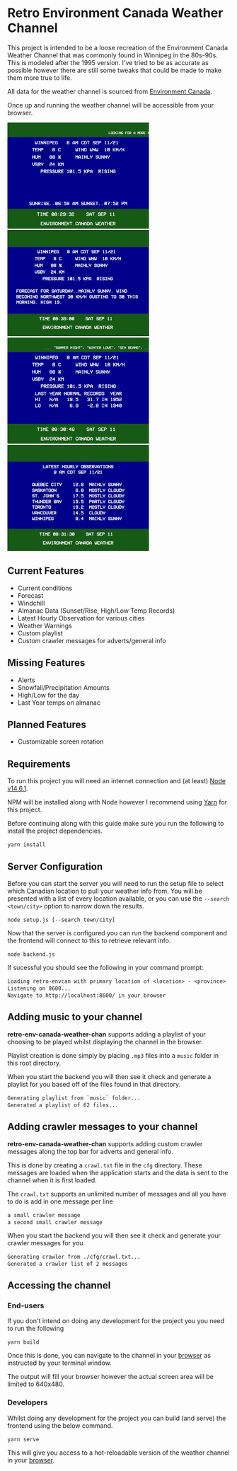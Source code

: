 # Retro Environment Canada Weather Channel

This project is intended to be a loose recreation of the Environment Canada Weather Channel that was commonly found in Winnipeg in the 80s-90s. This is modeled after the 1995 version. I've tried to be as accurate as possible however there are still some tweaks that could be made to make them more true to life.

All data for the weather channel is sourced from [Environment Canada](https://weather.gc.ca/).

Once up and running the weather channel will be accessible from your browser.

![current-conditions](images/current-conditions.png)
![forecast](images/forecast.png)
![almanac](images/almanac-temps.png)
![observations](images/observations.png)

## Current Features

- Current conditions
- Forecast
- Windchill
- Almanac Data (Sunset/Rise, High/Low Temp Records)
- Latest Hourly Observation for various cities
- Weather Warnings
- Custom playlist
- Custom crawler messages for adverts/general info

## Missing Features

- Alerts
- Snowfall/Precipitation Amounts
- High/Low for the day
- Last Year temps on almanac

## Planned Features

- Customizable screen rotation

## Requirements

To run this project you will need an internet connection and (at least) [Node v14.6.1](https://nodejs.org/en/download/).

NPM will be installed along with Node however I recommend using [Yarn](https://yarnpkg.com/) for this project.

Before continuing along with this guide make sure you run the following to install the project dependencies.

```
yarn install
```

## Server Configuration

Before you can start the server you will need to run the setup file to select which Canadian location to pull your weather info from. You will be presented with a list of every location available, or you can use the `--search <town/city>` option to narrow down the results.

```
node setup.js [--search town/city]
```

Now that the server is configured you can run the backend component and the frontend will connect to this to retrieve relevant info.

```
node backend.js
```

If sucessful you should see the following in your command prompt:

```
Loading retro-envcan with primary location of <location> - <province>
Listening on 8600...
Navigate to http://localhost:8600/ in your browser
```

## Adding music to your channel

**retro-env-canada-weather-chan** supports adding a playlist of your choosing to be played whilst displaying the channel in the browser.

Playlist creation is done simply by placing `.mp3` files into a `music` folder in this root directory.

When you start the backend you will then see it check and generate a playlist for you based off of the files found in that directory.

```
Generating playlist from `music` folder...
Generated a playlist of 62 files...
```

## Adding crawler messages to your channel

**retro-env-canada-weather-chan** supports adding custom crawler messages along the top bar for adverts and general info.

This is done by creating a `crawl.txt` file in the `cfg` directory. These messages are loaded when the application starts and the data is sent to the channel when it is first loaded.

The `crawl.txt` supports an unlimited number of messages and all you have to do is add in one message per line

```
a small crawler message
a second small crawler message
```

When you start the backend you will then see it check and generate your crawler messages for you.

```
Generating crawler from ./cfg/crawl.txt...
Generated a crawler list of 2 messages
```

## Accessing the channel

### End-users

If you don't intend on doing any development for the project you you need to run the following

```
yarn build
```

Once this is done, you can navigate to the channel in your [browser](http://localhost:8600/) as instructed by your terminal window.

The output will fill your browser however the actual screen area will be limited to 640x480.

### Developers

Whilst doing any development for the project you can build (and serve) the frontend using the below command.

```
yarn serve
```

This will give you access to a hot-reloadable version of the weather channel in your [browser](http://localhost:8080/).
